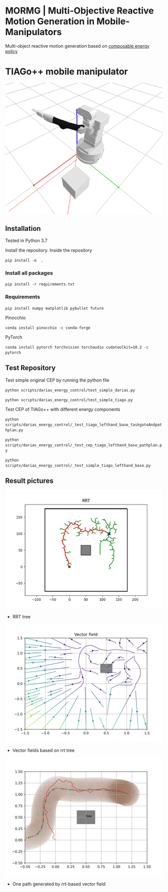 # MORMG | Multi-Objective Reactive Motion Generation in Mobile-Manipulators

Multi-object reactive motion generation based on [composable energy policy](https://arxiv.org/pdf/2105.04962.pdf)

# TIAGo++ mobile manipulator
![TIAGo++](https://github.com/hjw-1014/Multi-Objective-Reactive-Motion-Planning-in-Mobile-Manipulators/blob/devel/TIAGo%2B%2B.png)

## Installation

Tested in Python 3.7

Install the repository. Inside the repository

``pip install -e  .``

### Install all packages
``pip install -r requirements.txt``

### Requirements

``pip install numpy matplotlib pybullet future``

Pinocchio

``conda install pinocchio -c conda-forge``

PyTorch

``conda install pytorch torchvision torchaudio cudatoolkit=10.2 -c pytorch``


## Test Repository

Test simple original CEP by running the python file

``python scripts/darias_energy_control/test_simple_darias.py``

``python scripts/darias_energy_control/test_simple_tiago.py``

Test CEP of TIAGo++ with different energy components

``python scripts/darias_energy_control/_test_tiago_lefthand_base_taskgotoAndpathplan.py``

``python scripts/darias_energy_control/_test_cep_tiago_lefthand_base_pathplan.py``

``python scripts/darias_energy_control/_test_simple_tiago_lefthand_base.py``

## Result pictures

![RRT tree](https://github.com/hjw-1014/Multi-Objective-Reactive-Motion-Planning-in-Mobile-Manipulators/blob/main/scripts/_scripts_run/figures/rrt_tree_0705_1.png)
* RRT tree
 
![Vector field](https://github.com/hjw-1014/Multi-Objective-Reactive-Motion-Planning-in-Mobile-Manipulators/blob/main/scripts/_scripts_run/vector_field/rrt_tree_exp_2021-08-17-22_51_47.png)
* Vector fields based on rrt tree

![One path generated by rrt-based vector field](https://github.com/hjw-1014/Multi-Objective-Reactive-Motion-Planning-in-Mobile-Manipulators/blob/main/scripts/_scripts_run/figures/run_exp_2021-08-09-16_59_44.png)
* One path generated by rrt-based vector field

